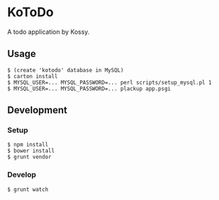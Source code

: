 KoToDo
======

A todo application by Kossy.

Usage
-----

	$ (create 'kotodo' database in MySQL)
	$ carton install
	$ MYSQL_USER=... MYSQL_PASSWORD=... perl scripts/setup_mysql.pl 1
	$ MYSQL_USER=... MYSQL_PASSWORD=... plackup app.psgi

Development
-----------

### Setup

	$ npm install
	$ bower install
	$ grunt vendor

### Develop

	$ grunt watch



